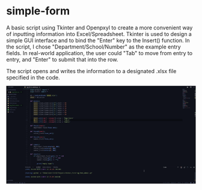 # simple-form

A basic script using Tkinter and Openpxyl to create a more convenient way of inputting information into Excel/Spreadsheet. Tkinter is used to design a simple GUI interface and to bind the "Enter" key to the Insert() function. In the script, I chose "Department/School/Number" as the example entry fields. In real-world application, the user could "Tab" to move from entry to entry, and "Enter" to submit that into the row.

The script opens and writes the information to a designated .xlsx file specified in the code.

![sample](sample.gif)
